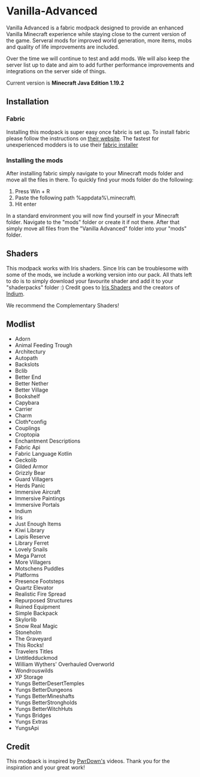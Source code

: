 # Vanilla-Advanced
Vanilla Advanced is a fabric modpack designed to provide an enhanced Vanilla Minecraft experience while staying close to the current version of the game.
Serveral mods for improved world generation, more items, mobs and quality of life improvements are included.

Over the time we will continue to test and add mods.
We will also keep the server list up to date and aim to add further performance improvements and integrations on the server side of things.

Current version is **Minecraft Java Edition 1.19.2**

## Installation

### Fabric
Installing this modpack is super easy once fabric is set up.
To install fabric please follow the instructions on [their website](https://fabricmc.net/).
The fastest for unexperienced modders is to use their [fabric installer](https://fabricmc.net/use/installer/)

### Installing the mods
After installing fabric simply navigate to your Minecraft mods folder and move all the files in there.
To quickly find your mods folder do the following:
1. Press Win + R
2. Paste the following path %appdata%\\.minecraft\\
3. Hit enter

In a standard environment you will now find yourself in your Minecraft folder.
Navigate to the "mods" folder or create it if not there.
After that simply move all files from the "Vanilla Advanced" folder into your "mods" folder.

## Shaders
This modpack works with Iris shaders.
Since Iris can be troublesome with some of the mods, we include a working version into our pack.
All thats left to do is to simply download your favourite shader and add it to your "shaderpacks" folder :)
Credit goes to [Iris Shaders](https://irisshaders.net) and the creators of [Indium](https://www.curseforge.com/minecraft/mc-mods/indium).

We recommend the Complementary Shaders!

## Modlist
* Adorn
* Animal Feeding Trough
* Architectury
* Autopath
* Backslots
* Bclib
* Better End
* Better Nether
* Better Village
* Bookshelf
* Capybara
* Carrier
* Charm
* Cloth*config
* Couplings
* Croptopia
* Enchantment Descriptions
* Fabric Api
* Fabric Language Kotlin
* Geckolib
* Gilded Armor
* Grizzly Bear
* Guard Villagers
* Herds Panic
* Immersive Aircraft
* Immersive Paintings
* Immersive Portals
* Indium
* Iris
* Just Enough Items
* Kiwi Library
* Lapis Reserve
* Library Ferret
* Lovely Snails
* Mega Parrot
* More Villagers
* Motschens Puddles
* Platforms
* Presence Footsteps
* Quartz Elevator
* Realistic Fire Spread
* Repurposed Structures
* Ruined Equipment
* Simple Backpack
* Skylorlib
* Snow Real Magic
* Stoneholm
* The Graveyard
* This Rocks!
* Travelers Titles
* Untitledduckmod
* William Wythers' Overhauled Overworld
* Wondrouswilds
* XP Storage
* Yungs BetterDesertTemples
* Yungs BetterDungeons
* Yungs BetterMineshafts
* Yungs BetterStrongholds
* Yungs BetterWitchHuts
* Yungs Bridges
* Yungs Extras
* YungsApi

## Credit
This modpack is inspired by [PwrDown's](https://www.youtube.com/@PwrDown) videos.
Thank you for the inspiration and your great work!
